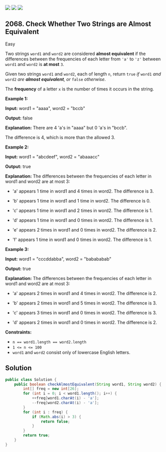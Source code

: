 [![](https://img.shields.io/github/stars/javadev/LeetCode-in-Java?label=Stars&style=flat-square)](https://github.com/javadev/LeetCode-in-Java)
[![](https://img.shields.io/github/forks/javadev/LeetCode-in-Java?label=Fork%20me%20on%20GitHub%20&style=flat-square)](https://github.com/javadev/LeetCode-in-Java/fork)
[![](https://img.shields.io/badge/-LeetCode%20in%20Kotlin-blue?style=flat-square)](https://github.com/javadev/LeetCode-in-Kotlin)

## 2068\. Check Whether Two Strings are Almost Equivalent

Easy

Two strings `word1` and `word2` are considered **almost equivalent** if the differences between the frequencies of each letter from `'a'` to `'z'` between `word1` and `word2` is **at most** `3`.

Given two strings `word1` and `word2`, each of length `n`, return `true` _if_ `word1` _and_ `word2` _are **almost equivalent**, or_ `false` _otherwise_.

The **frequency** of a letter `x` is the number of times it occurs in the string.

**Example 1:**

**Input:** word1 = "aaaa", word2 = "bccb"

**Output:** false

**Explanation:** There are 4 'a's in "aaaa" but 0 'a's in "bccb". 

The difference is 4, which is more than the allowed 3. 

**Example 2:**

**Input:** word1 = "abcdeef", word2 = "abaaacc"

**Output:** true

**Explanation:** The differences between the frequencies of each letter in word1 and word2 are at most 3:
 
- 'a' appears 1 time in word1 and 4 times in word2. The difference is 3.

- 'b' appears 1 time in word1 and 1 time in word2. The difference is 0.

- 'c' appears 1 time in word1 and 2 times in word2. The difference is 1.

- 'd' appears 1 time in word1 and 0 times in word2. The difference is 1.

- 'e' appears 2 times in word1 and 0 times in word2. The difference is 2.

- 'f' appears 1 time in word1 and 0 times in word2. The difference is 1. 

**Example 3:**

**Input:** word1 = "cccddabba", word2 = "babababab"

**Output:** true

**Explanation:** The differences between the frequencies of each letter in word1 and word2 are at most 3:

- 'a' appears 2 times in word1 and 4 times in word2. The difference is 2.

- 'b' appears 2 times in word1 and 5 times in word2. The difference is 3.

- 'c' appears 3 times in word1 and 0 times in word2. The difference is 3.

- 'd' appears 2 times in word1 and 0 times in word2. The difference is 2. 

**Constraints:**

*   `n == word1.length == word2.length`
*   `1 <= n <= 100`
*   `word1` and `word2` consist only of lowercase English letters.

## Solution

```java
public class Solution {
    public boolean checkAlmostEquivalent(String word1, String word2) {
        int[] freq = new int[26];
        for (int i = 0; i < word1.length(); i++) {
            ++freq[word1.charAt(i) - 'a'];
            --freq[word2.charAt(i) - 'a'];
        }
        for (int i : freq) {
            if (Math.abs(i) > 3) {
                return false;
            }
        }
        return true;
    }
}
```